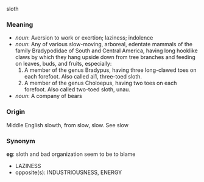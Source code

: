 sloth
### Meaning
+ _noun_: Aversion to work or exertion; laziness; indolence
+ _noun_: Any of various slow-moving, arboreal, edentate mammals of the family Bradypodidae of South and Central America, having long hooklike claws by which they hang upside down from tree branches and feeding on leaves, buds, and fruits, especially:
   1. A member of the genus Bradypus, having three long-clawed toes on each forefoot. Also called ai1, three-toed sloth.
   2. A member of the genus Choloepus, having two toes on each forefoot. Also called two-toed sloth, unau.
+ _noun_: A company of bears

### Origin

Middle English slowth, from slow, slow. See slow

### Synonym

__eg__: sloth and bad organization seem to be to blame

+ LAZINESS
+ opposite(s): INDUSTRIOUSNESS, ENERGY



